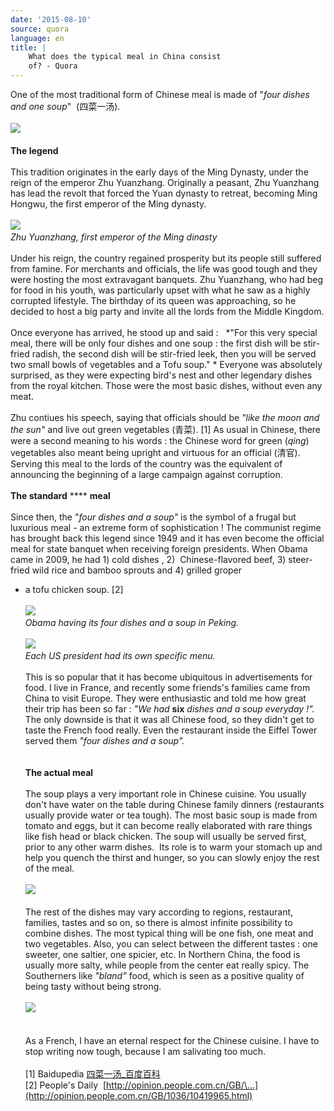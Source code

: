 ```yaml
---
date: '2015-08-10'
source: quora
language: en
title: |
    What does the typical meal in China consist
    of? - Quora
---
```


One of the most traditional form of Chinese meal is made of \"*four
dishes and one soup*\"  (四菜一汤). \
\
![](./img/main-qimg-2d8cf0b3013c00e6894a618df377b634-c.png)​\
\
**The legend**\
 \
This tradition originates in the early days of the Ming Dynasty, under
the reign of the emperor Zhu Yuanzhang. Originally a peasant, Zhu
Yuanzhang has lead the revolt that forced the Yuan dynasty to retreat,
becoming Ming Hongwu, the first emperor of the Ming dynasty. \
\
![](./img/main-qimg-589db27f970b13fac22764fad344d18c-c.png)​\
*Zhu Yuanzhang, first emperor of the Ming dinasty*\
\
Under his reign, the country regained prosperity but its people still
suffered from famine. For merchants and officials, the life was good
tough and they were hosting the most extravagant banquets. Zhu
Yuanzhang, who had beg for food in his youth, was particularly upset
with what he saw as a highly corrupted lifestyle. The birthday of its
queen was approaching, so he decided to host a big party and invite all
the lords from the Middle Kingdom.\
\
Once everyone has arrived, he stood up and said :   *\"For this very
special meal, there will be only four dishes and one soup : the first
dish will be stir-fried radish, the second dish will be stir-fried leek,
then you will be served two small bowls of vegetables and a Tofu
soup.\" * Everyone was absolutely surprised, as they were expecting
bird\'s nest and other legendary dishes from the royal kitchen. Those
were the most basic dishes, without even any meat.\
\
Zhu contiues his speech, saying that officials should be *\"like the
moon and the sun\"* and live out green vegetables (青菜). \[1\] As usual
in Chinese, there were a second meaning to his words : the Chinese word
for green (*qing*) vegetables also meant being upright and virtuous for
an official (清官). Serving this meal to the lords of the country was
the equivalent of announcing the beginning of a large campaign against
corruption.\
\
**The standard** **** **meal**\
\
Since then, the \"*four dishes and a soup\"* is the symbol of a frugal
but luxurious meal - an extreme form of sophistication ! The communist
regime has brought back this legend since 1949 and it has even become
the official meal for state banquet when receiving foreign presidents.
When Obama came in 2009, he had 1) cold dishes , 2)  Chinese-flavored
beef, 3) steer-fried wild rice and bamboo sprouts and 4) grilled groper
+ a tofu chicken soup. \[2\]\
\
![](./img/main-qimg-939b803c03a978c007f95bda1f9a23b0-c.png)​\
*Obama having its four dishes and a soup in Peking.*\
\
![](./img/main-qimg-e4357f204085fdce5c5f3d1d27b29d68-c.png)​\
*Each US president had its own specific menu.*\
\
This is so popular that it has become ubiquitous in advertisements for
food. I live in France, and recently some friends\'s families came from
China to visit Europe. They were enthusiastic and told me how great
their trip has been so far : *\"We had* **six** *dishes and a soup
everyday !\".* The only downside is that it was all Chinese food, so
they didn\'t get to taste the French food really. Even the restaurant
inside the Eiffel Tower served them *\"four dishes and a soup\".*\
\
\
**The actual meal**\
\
The soup plays a very important role in Chinese cuisine. You usually
don\'t have water on the table during Chinese family dinners
(restaurants usually provide water or tea tough). The most basic soup is
made from tomato and eggs, but it can become really elaborated with rare
things like fish head or black chicken. The soup will usually be served
first, prior to any other warm dishes.  Its role is to warm your stomach
up and help you quench the thirst and hunger, so you can slowly enjoy
the rest of the meal.\
\
![](./img/main-qimg-83b55527bbea8316a6106303b5f630d5-c.png)​\
\
The rest of the dishes may vary according to regions, restaurant,
families, tastes and so on, so there is almost infinite possibility to
combine dishes. The most typical thing will be one fish, one meat and
two vegetables. Also, you can select between the different tastes : one
sweeter, one saltier, one spicier, etc. In Northern China, the food is 
usually more salty, while people from the center eat really spicy. The
Southerners like *\"bland\"* food, which is seen as a positive quality
of being tasty without being strong.\
\
![](./img/main-qimg-de634115ade2d51f91c8f15064455eb2-c.png)​\
\
\
As a French, I have an eternal respect for the Chinese cuisine. I have
to stop writing now tough, because I am salivating too much.\
\
\[1\] Baidupedia
[四菜一汤\_百度百科](http://baike.baidu.com/view/21842.htm)\
\[2\] People\'s Daily 
[http://opinion.people.com.cn/GB/\...](http://opinion.people.com.cn/GB/1036/10419965.html)
